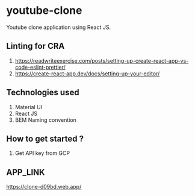 # youtube-clone
Youtube clone application using React JS.
## Linting for CRA
1. https://readwriteexercise.com/posts/setting-up-create-react-app-vs-code-eslint-prettier/
2. https://create-react-app.dev/docs/setting-up-your-editor/

## Technologies used
1. Material UI
2. React JS
3. BEM Naming convention

## How to get started ?
1. Get API key from GCP

## APP_LINK
 https://clone-d09bd.web.app/
